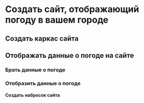 # Создать сайт, отображающий погоду в вашем городе

## Создать каркас сайта
## Отображать данные о погоде на сайте
### Брать данные о погоде
### Отобразить данные о погоде
#### Создать набросок сайта
